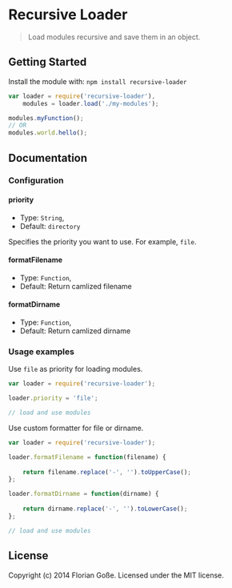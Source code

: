 # Recursive Loader

> Load modules recursive and save them in an object.

## Getting Started
Install the module with: `npm install recursive-loader`

```javascript
var loader = require('recursive-loader'),
    modules = loader.load('./my-modules');

modules.myFunction();
// OR
modules.world.hello();
```

## Documentation

### Configuration

#### priority
* Type: `String`,
* Default: `directory`

Specifies the priority you want to use. For example, `file`.

#### formatFilename
* Type: `Function`,
* Default: Return camlized filename

#### formatDirname
* Type: `Function`,
* Default: Return camlized dirname

### Usage examples

Use `file` as priority for loading modules.

```javascript
var loader = require('recursive-loader');

loader.priority = 'file';

// load and use modules
```

Use custom formatter for file or dirname.
```javascript
var loader = require('recursive-loader');

loader.formatFilename = function(filename) {
    
    return filename.replace('-', '').toUpperCase();
};

loader.formatDirname = function(dirname) {
    
    return dirname.replace('-', '').toLowerCase();
};

// load and use modules
```

## License
Copyright (c) 2014 Florian Goße. Licensed under the MIT license.
